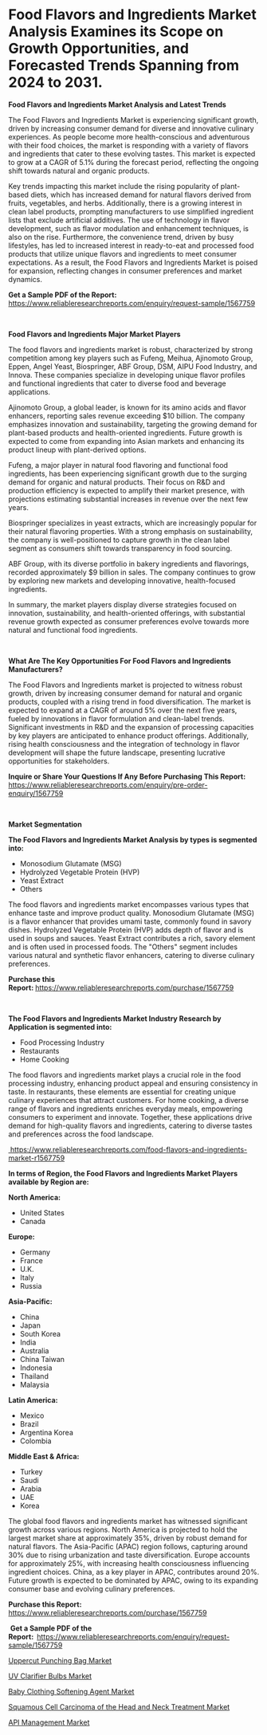 <p><h1>Food Flavors and Ingredients Market Analysis Examines its Scope on Growth Opportunities, and Forecasted Trends Spanning from 2024 to 2031.</h1></p><p><strong>Food Flavors and Ingredients Market Analysis and Latest Trends</strong></p>
<p><p>The Food Flavors and Ingredients Market is experiencing significant growth, driven by increasing consumer demand for diverse and innovative culinary experiences. As people become more health-conscious and adventurous with their food choices, the market is responding with a variety of flavors and ingredients that cater to these evolving tastes. This market is expected to grow at a CAGR of 5.1% during the forecast period, reflecting the ongoing shift towards natural and organic products.</p><p>Key trends impacting this market include the rising popularity of plant-based diets, which has increased demand for natural flavors derived from fruits, vegetables, and herbs. Additionally, there is a growing interest in clean label products, prompting manufacturers to use simplified ingredient lists that exclude artificial additives. The use of technology in flavor development, such as flavor modulation and enhancement techniques, is also on the rise. Furthermore, the convenience trend, driven by busy lifestyles, has led to increased interest in ready-to-eat and processed food products that utilize unique flavors and ingredients to meet consumer expectations. As a result, the Food Flavors and Ingredients Market is poised for expansion, reflecting changes in consumer preferences and market dynamics.</p></p>
<p><strong>Get a Sample PDF of the Report:&nbsp;</strong> <a href="https://www.reliableresearchreports.com/enquiry/request-sample/1567759?utm_campaign=83&utm_medium=2&utm_source=Github&utm_content=ia&utm_term=17112024&utm_id=food-flavors-and-ingredients">https://www.reliableresearchreports.com/enquiry/request-sample/1567759</a></p>
<p>&nbsp;</p>
<p><strong>Food Flavors and Ingredients Major Market Players</strong></p>
<p><p>The food flavors and ingredients market is robust, characterized by strong competition among key players such as Fufeng, Meihua, Ajinomoto Group, Eppen, Angel Yeast, Biospringer, ABF Group, DSM, AIPU Food Industry, and Innova. These companies specialize in developing unique flavor profiles and functional ingredients that cater to diverse food and beverage applications.</p><p>Ajinomoto Group, a global leader, is known for its amino acids and flavor enhancers, reporting sales revenue exceeding $10 billion. The company emphasizes innovation and sustainability, targeting the growing demand for plant-based products and health-oriented ingredients. Future growth is expected to come from expanding into Asian markets and enhancing its product lineup with plant-derived options.</p><p>Fufeng, a major player in natural food flavoring and functional food ingredients, has been experiencing significant growth due to the surging demand for organic and natural products. Their focus on R&D and production efficiency is expected to amplify their market presence, with projections estimating substantial increases in revenue over the next few years.</p><p>Biospringer specializes in yeast extracts, which are increasingly popular for their natural flavoring properties. With a strong emphasis on sustainability, the company is well-positioned to capture growth in the clean label segment as consumers shift towards transparency in food sourcing.</p><p>ABF Group, with its diverse portfolio in bakery ingredients and flavorings, recorded approximately $9 billion in sales. The company continues to grow by exploring new markets and developing innovative, health-focused ingredients.</p><p>In summary, the market players display diverse strategies focused on innovation, sustainability, and health-oriented offerings, with substantial revenue growth expected as consumer preferences evolve towards more natural and functional food ingredients.</p></p>
<p>&nbsp;</p>
<p><strong>What Are The Key Opportunities For Food Flavors and Ingredients Manufacturers?</strong></p>
<p><p>The Food Flavors and Ingredients market is projected to witness robust growth, driven by increasing consumer demand for natural and organic products, coupled with a rising trend in food diversification. The market is expected to expand at a CAGR of around 5% over the next five years, fueled by innovations in flavor formulation and clean-label trends. Significant investments in R&D and the expansion of processing capacities by key players are anticipated to enhance product offerings. Additionally, rising health consciousness and the integration of technology in flavor development will shape the future landscape, presenting lucrative opportunities for stakeholders.</p></p>
<p><strong>Inquire or Share Your Questions If Any Before Purchasing This Report:</strong> <a href="https://www.reliableresearchreports.com/enquiry/pre-order-enquiry/1567759?utm_campaign=83&utm_medium=2&utm_source=Github&utm_content=ia&utm_term=17112024&utm_id=food-flavors-and-ingredients">https://www.reliableresearchreports.com/enquiry/pre-order-enquiry/1567759</a></p>
<p>&nbsp;</p>
<p><strong>Market Segmentation</strong></p>
<p><strong>The Food Flavors and Ingredients Market Analysis by types is segmented into:</strong></p>
<p><ul><li>Monosodium Glutamate (MSG)</li><li>Hydrolyzed Vegetable Protein (HVP)</li><li>Yeast Extract</li><li>Others</li></ul></p>
<p><p>The food flavors and ingredients market encompasses various types that enhance taste and improve product quality. Monosodium Glutamate (MSG) is a flavor enhancer that provides umami taste, commonly found in savory dishes. Hydrolyzed Vegetable Protein (HVP) adds depth of flavor and is used in soups and sauces. Yeast Extract contributes a rich, savory element and is often used in processed foods. The "Others" segment includes various natural and synthetic flavor enhancers, catering to diverse culinary preferences.</p></p>
<p><strong>Purchase this Report:&nbsp;</strong><a href="https://www.reliableresearchreports.com/purchase/1567759?utm_campaign=83&utm_medium=2&utm_source=Github&utm_content=ia&utm_term=17112024&utm_id=food-flavors-and-ingredients">https://www.reliableresearchreports.com/purchase/1567759</a></p>
<p>&nbsp;</p>
<p><strong>The Food Flavors and Ingredients Market Industry Research by Application is segmented into:</strong></p>
<p><ul><li>Food Processing Industry</li><li>Restaurants</li><li>Home Cooking</li></ul></p>
<p><p>The food flavors and ingredients market plays a crucial role in the food processing industry, enhancing product appeal and ensuring consistency in taste. In restaurants, these elements are essential for creating unique culinary experiences that attract customers. For home cooking, a diverse range of flavors and ingredients enriches everyday meals, empowering consumers to experiment and innovate. Together, these applications drive demand for high-quality flavors and ingredients, catering to diverse tastes and preferences across the food landscape.</p></p>
<p><a href="https://www.reliableresearchreports.com/food-flavors-and-ingredients-market-r1567759?utm_campaign=83&utm_medium=2&utm_source=Github&utm_content=ia&utm_term=17112024&utm_id=food-flavors-and-ingredients">&nbsp;https://www.reliableresearchreports.com/food-flavors-and-ingredients-market-r1567759</a></p>
<p><strong>In terms of Region, the Food Flavors and Ingredients Market Players available by Region are:</strong></p>
<p>
    <p> <strong> North America: </strong>
        <ul>
            <li>United States</li>
            <li>Canada</li>
        </ul>
        </p> 
    <p> <strong> Europe: </strong>
        <ul>
            <li>Germany</li>
            <li>France</li>
            <li>U.K.</li>
            <li>Italy</li>
            <li>Russia</li>
        </ul>
        </p> 
    <p> <strong> Asia-Pacific: </strong>
        <ul>
            <li>China</li>
            <li>Japan</li>
            <li>South Korea</li>
            <li>India</li>
            <li>Australia</li>
            <li>China Taiwan</li>
            <li>Indonesia</li>
            <li>Thailand</li>
            <li>Malaysia</li>
        </ul>
        </p> 
    <p> <strong> Latin America: </strong>
        <ul>
            <li>Mexico</li>
            <li>Brazil</li>
            <li>Argentina Korea</li>
            <li>Colombia</li>
        </ul>
        </p> 
    <p> <strong> Middle East & Africa: </strong>
        <ul>
            <li>Turkey</li>
            <li>Saudi</li>
            <li>Arabia</li>
            <li>UAE</li>
            <li>Korea</li>
        </ul>
    </p>
    </p>
<p><p>The global food flavors and ingredients market has witnessed significant growth across various regions. North America is projected to hold the largest market share at approximately 35%, driven by robust demand for natural flavors. The Asia-Pacific (APAC) region follows, capturing around 30% due to rising urbanization and taste diversification. Europe accounts for approximately 25%, with increasing health consciousness influencing ingredient choices. China, as a key player in APAC, contributes around 20%. Future growth is expected to be dominated by APAC, owing to its expanding consumer base and evolving culinary preferences.</p></p>
<p><strong>Purchase this Report: </strong><a href="https://www.reliableresearchreports.com/purchase/1567759?utm_campaign=83&utm_medium=2&utm_source=Github&utm_content=ia&utm_term=17112024&utm_id=food-flavors-and-ingredients">https://www.reliableresearchreports.com/purchase/1567759</a></p>
<p>&nbsp;<strong>Get a Sample PDF of the Report:&nbsp;&nbsp;</strong><a href="https://www.reliableresearchreports.com/enquiry/request-sample/1567759?utm_campaign=83&utm_medium=2&utm_source=Github&utm_content=ia&utm_term=17112024&utm_id=food-flavors-and-ingredients">https://www.reliableresearchreports.com/enquiry/request-sample/1567759</a></p>
<p><strong></strong></p>
<p><p><a href="https://www.linkedin.com/pulse/uppercut-punching-bag-market-outlook-share-analysis-growth-itdpf?utm_campaign=83&utm_medium=2&utm_source=Github&utm_content=ia&utm_term=17112024&utm_id=food-flavors-and-ingredients">Uppercut Punching Bag Market</a></p><p><a href="https://www.linkedin.com/pulse/uv-clarifier-bulbs-market-global-regional-analysis-focus-i3mlc?utm_campaign=83&utm_medium=2&utm_source=Github&utm_content=ia&utm_term=17112024&utm_id=food-flavors-and-ingredients">UV Clarifier Bulbs Market</a></p><p><a href="https://github.com/dringals/Market-Research-Report-List-6/blob/main/baby-clothing-softening-agent-market.md?utm_campaign=83&utm_medium=2&utm_source=Github&utm_content=ia&utm_term=17112024&utm_id=food-flavors-and-ingredients">Baby Clothing Softening Agent Market</a></p><p><a href="https://issuu.com/reportprime-2/docs/squamous-cell-carcinoma-of-the-head_15f35c3e23e3c2?utm_campaign=83&utm_medium=2&utm_source=Github&utm_content=ia&utm_term=17112024&utm_id=food-flavors-and-ingredients">Squamous Cell Carcinoma of the Head and Neck Treatment Market</a></p><p><a href="https://issuu.com/reportprime-2/docs/api-management-market-size-2030.ppt_fc28f8e3feac73?utm_campaign=83&utm_medium=2&utm_source=Github&utm_content=ia&utm_term=17112024&utm_id=food-flavors-and-ingredients">API Management Market</a></p></p>